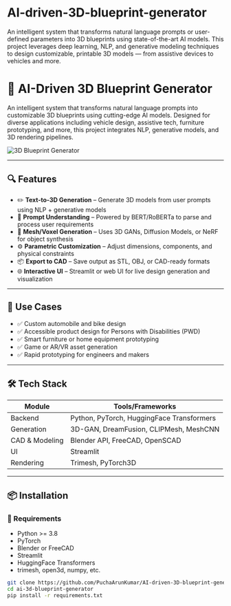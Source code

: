 # AI-driven-3D-blueprint-generator
An intelligent system that transforms natural language prompts or user-defined parameters into 3D blueprints using state-of-the-art AI models. This project leverages deep learning, NLP, and generative modeling techniques to design customizable, printable 3D models — from assistive devices to vehicles and more.

# 🧠 AI-Driven 3D Blueprint Generator

An intelligent system that transforms natural language prompts into customizable 3D blueprints using cutting-edge AI models. Designed for diverse applications including vehicle design, assistive tech, furniture prototyping, and more, this project integrates NLP, generative models, and 3D rendering pipelines.

![3D Blueprint Generator](https://your-image-link-if-any.com)

---

## 🔍 Features

- ✏️ **Text-to-3D Generation** – Generate 3D models from user prompts using NLP + generative models
- 🧠 **Prompt Understanding** – Powered by BERT/RoBERTa to parse and process user requirements
- 🧱 **Mesh/Voxel Generation** – Uses 3D GANs, Diffusion Models, or NeRF for object synthesis
- ⚙️ **Parametric Customization** – Adjust dimensions, components, and physical constraints
- 📦 **Export to CAD** – Save output as STL, OBJ, or CAD-ready formats
- 🌐 **Interactive UI** – Streamlit or web UI for live design generation and visualization

---

## 🚀 Use Cases

- ✅ Custom automobile and bike design
- ✅ Accessible product design for Persons with Disabilities (PWD)
- ✅ Smart furniture or home equipment prototyping
- ✅ Game or AR/VR asset generation
- ✅ Rapid prototyping for engineers and makers

---

## 🛠️ Tech Stack

| Module         | Tools/Frameworks                         |
|----------------|-------------------------------------------|
| Backend        | Python, PyTorch, HuggingFace Transformers |
| Generation     | 3D-GAN, DreamFusion, CLIPMesh, MeshCNN    |
| CAD & Modeling | Blender API, FreeCAD, OpenSCAD            |
| UI             | Streamlit                                 |
| Rendering      | Trimesh, PyTorch3D                        |

---

## 📦 Installation

### 🔧 Requirements

- Python >= 3.8  
- PyTorch  
- Blender or FreeCAD  
- Streamlit  
- HuggingFace Transformers  
- trimesh, open3d, numpy, etc.

```bash
git clone https://github.com/PuchaArunKumar/AI-driven-3D-blueprint-generator.git
cd ai-3d-blueprint-generator
pip install -r requirements.txt
